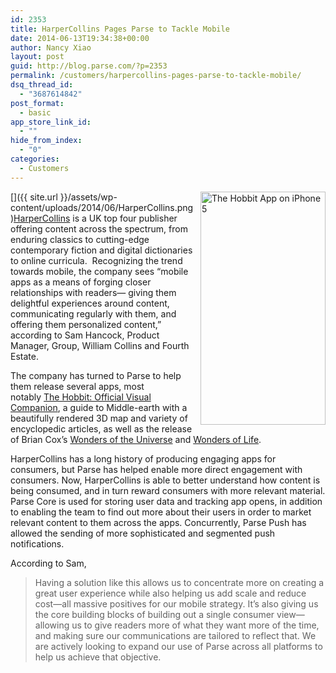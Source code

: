 ```yaml
---
id: 2353
title: HarperCollins Pages Parse to Tackle Mobile
date: 2014-06-13T19:34:38+00:00
author: Nancy Xiao
layout: post
guid: http://blog.parse.com/?p=2353
permalink: /customers/harpercollins-pages-parse-to-tackle-mobile/
dsq_thread_id:
  - "3687614842"
post_format:
  - basic
app_store_link_id:
  - ""
hide_from_index:
  - "0"
categories:
  - Customers
---
```

[<img style="border: 0pt none; float: right; padding-left: 10px; padding-bottom: 10px;" src="{{ site.url }}/assets/wp-content/uploads/2014/06/HarperCollins.png" alt="The Hobbit App on iPhone 5" width="200" height="373" />]({{ site.url }}/assets/wp-content/uploads/2014/06/HarperCollins.png)<a href="http://www.harpercollins.com/" target="_blank">HarperCollins</a> is a UK top four publisher offering content across the spectrum, from enduring classics to cutting-edge contemporary fiction and digital dictionaries to online curricula.  Recognizing the trend towards mobile, the company sees “mobile apps as a means of forging closer relationships with readers— giving them delightful experiences around content, communicating regularly with them, and offering them personalized content,” according to Sam Hancock, Product Manager, Group, William Collins and Fourth Estate.

The company has turned to Parse to help them release several apps, most notably <a href="https://itunes.apple.com/gb/app/hobbit-official-visual-companion/id763459727?mt=8" target="_blank">The Hobbit: Official Visual Companion</a>, a guide to Middle-earth with a beautifully rendered 3D map and variety of encyclopedic articles, as well as the release of Brian Cox’s <a href="https://itunes.apple.com/gb/app/brian-coxs-wonders-universe/id508465867?mt=8" target="_blank">Wonders of the Universe</a> and <a href="https://itunes.apple.com/us/app/brian-coxs-wonders-of-life/id773114288?mt=8" target="_blank">Wonders of Life</a>.

HarperCollins has a long history of producing engaging apps for consumers, but Parse has helped enable more direct engagement with consumers. Now, HarperCollins is able to better understand how content is being consumed, and in turn reward consumers with more relevant material. Parse Core is used for storing user data and tracking app opens, in addition to enabling the team to find out more about their users in order to market relevant content to them across the apps. Concurrently, Parse Push has allowed the sending of more sophisticated and segmented push notifications.

According to Sam,

> Having a solution like this allows us to concentrate more on creating a great user experience while also helping us add scale and reduce cost—all massive positives for our mobile strategy. It’s also giving us the core building blocks of building out a single consumer view—allowing us to give readers more of what they want more of the time, and making sure our communications are tailored to reflect that. We are actively looking to expand our use of Parse across all platforms to help us achieve that objective.